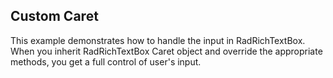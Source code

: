 ## Custom Caret
This example demonstrates how to handle the input in RadRichTextBox. When you inherit RadRichTextBox Caret object and override the appropriate methods, you get a full control of user's input.

[//]: <keywords: replace, inherit>